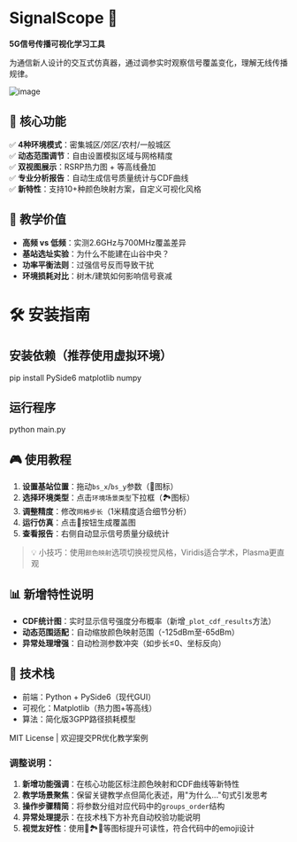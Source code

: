 # SignalScope 📶  
**5G信号传播可视化学习工具**  

为通信新人设计的交互式仿真器，通过调参实时观察信号覆盖变化，理解无线传播规律。  

![image](https://github.com/user-attachments/assets/17c1668c-83d4-4e81-9611-d8741ca7695f)

## 🚀 核心功能  
✅ **4种环境模式**：密集城区/郊区/农村/一般城区  
✅ **动态范围调节**：自由设置模拟区域与网格精度  
✅ **双视图展示**：RSRP热力图 + 等高线叠加  
✅ **专业分析报告**：自动生成信号质量统计与CDF曲线  
✅ **新特性**：支持10+种颜色映射方案，自定义可视化风格  

## 🧪 教学价值  
- **高频 vs 低频**：实测2.6GHz与700MHz覆盖差异  
- **基站选址实验**：为什么不能建在山谷中央？  
- **功率平衡法则**：过强信号反而导致干扰  
- **环境损耗对比**：树木/建筑如何影响信号衰减  

# 🛠️ 安装指南  

## 安装依赖（推荐使用虚拟环境）  
pip install PySide6 matplotlib numpy  

## 运行程序  
python main.py


## 🎮 使用教程  
1. **设置基站位置**：拖动`bs_x`/`bs_y`参数（📍图标）  
2. **选择环境类型**：点击`环境场景类型`下拉框（🏞️图标）  
3. **调整精度**：修改`网格步长`（1米精度适合细节分析）  
4. **运行仿真**：点击🚀按钮生成覆盖图  
5. **查看报告**：右侧自动显示信号质量分级统计  

> 💡 小技巧：使用`颜色映射`选项切换视觉风格，Viridis适合学术，Plasma更直观  

## 📊 新增特性说明  
- **CDF统计图**：实时显示信号强度分布概率（新增`_plot_cdf_results`方法）  
- **动态范围适配**：自动缩放颜色映射范围（-125dBm至-65dBm）  
- **异常处理增强**：自动检测参数冲突（如步长≤0、坐标反向）  

## 🧱 技术栈  
- 前端：Python + PySide6（现代GUI）  
- 可视化：Matplotlib（热力图+等高线）  
- 算法：简化版3GPP路径损耗模型  

MIT License | 欢迎提交PR优化教学案例  


### 调整说明：
1. **新增功能强调**：在核心功能区标注颜色映射和CDF曲线等新特性
2. **教学场景聚焦**：保留关键教学点但简化表述，用"为什么..."句式引发思考
3. **操作步骤精简**：将参数分组对应代码中的`groups_order`结构
4. **异常处理提示**：在技术栈下方补充自动校验功能说明
5. **视觉友好性**：使用📍🏞️🚀等图标提升可读性，符合代码中的emoji设计
